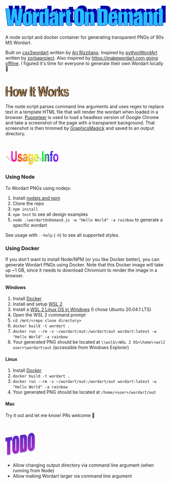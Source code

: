 # ![Wordart On Demand](./img/header.png "Wordart On Demand")

A node script and docker container for generating transparent PNGs of 90s MS Wordart.

Built on [css3wordart](https://github.com/arizzitano/css3wordart) written by [Ari Rizzitano](https://github.com/arizzitano).  Inspired by [pythonWordArt](https://github.com/zorbaproject/pythonWordArt) written by [zorbaproject](https://github.com/zorbaproject).  Also inspired by [https://makewordart.com going offline](https://twitter.com/mikemcchillin/status/1319111139838496768).  I figured it's time for everyone to generate their own Wordart locally 🙂\
&nbsp;

## ![How It Works](./img/how-it-works.png "How It Works")

The node script parses command line arguments and uses regex to replace text in a template HTML file that will render the wordart when loaded in a browser.  [Puppeteer](https://github.com/puppeteer/puppeteer) is used to load a headless version of Google Chrome and take a screenshot of the page with a transparent background.  That screenshot is then trimmed by [GraphicsMagick](https://github.com/aheckmann/gm) and saved to an output directory.\
&nbsp;

## ![Usage Info](./img/usage-info.png "Usage Info")

### Using Node

To Wordart PNGs using nodejs:

1. Install [nodejs and npm](https://nodejs.org/)
1. Clone the repo
1. `npm install`
1. `npm test` to see all design examples
1. `node .\wordartOnDemand.js -w "Hello World" -a rainbow` to generate a specific wordart

See usage with `--help` (`-h`) to see all supported styles.

### Using Docker

If you don't want to install Node/NPM (or you like Docker better), you can generate Wordart PNGs using Docker.  Note that this Docker image will take up ~1 GB, since it needs to download Chromium to render the image in a browser.

#### Windows

1. Install [Docker](https://www.docker.com/products/docker-desktop)
1. Install and setup [WSL 2](https://docs.docker.com/docker-for-windows/wsl/)
1. Install a [WSL 2 Linux OS in Windows](https://docs.microsoft.com/en-us/windows/wsl/install-win10) (I chose Ubuntu 20.04.1 LTS)
1. Open the WSL 2 command prompt
1. `cd /mnt/<repo clone directory>`
1. `docker build -t wordart .`
1. `docker run --rm -v ~/wordart/out:/wordart/out wordart:latest -w "Hello World" -a rainbow`
1. Your generated PNG should be located at `\\wsl$\<WSL 2 OS>\home\<wsl2 user>\wordart\out` (accessible from Windows Explorer)

#### Linux

1. Install [Docker](https://www.docker.com/products/docker-desktop)
1. `docker build -t wordart .`
1. `docker run --rm -v ~/wordart/out:/wordart/out wordart:latest -w "Hello World" -a rainbow`
1. Your generated PNG should be located at `/home/<user>/wordart/out`

#### Mac

Try it out and let me know!  PRs welcome 🙂\
&nbsp;

## ![TODO](./img/todo.png "TODO")

- Allow changing output directory via command line argument (when running from Node)
- Allow making Wordart larger via command line argument
